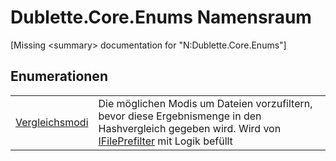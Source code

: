 # Dublette.Core.Enums Namensraum


\[Missing &lt;summary&gt; documentation for "N:Dublette.Core.Enums"\]



## Enumerationen
<table>
<tr>
<td><a href="9fd18be0-a2ab-2580-dd6d-7ba89b017d19">Vergleichsmodi</a></td>
<td>Die möglichen Modis um Dateien vorzufiltern, bevor diese Ergebnismenge in den Hashvergleich gegeben wird. Wird von <a href="85d71403-cd59-2093-86d1-420500a9ff09">IFilePrefilter</a> mit Logik befüllt</td></tr>
</table>